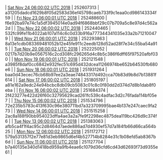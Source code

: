 | [Sat Nov 24 06:00:02 UTC 2018](https://transfer.sh/eysUm/dashninja-dbdump-20181124070002.tar.bz2) | 252607313 | a31205dadcd1629b8f05d2583d36ef45798caeb733f9c1eaa0cd986143334f59 | 
| [Fri Nov 23 06:00:01 UTC 2018](https://transfer.sh/tbXEo/dashninja-dbdump-20181123070001.tar.bz2) | 252488600 | f6e92ba97e74c1a5df3945014e0ad94f6868bbf29c07b709a5c8e97d4c562a2d | 
| [Thu Nov 22 06:00:02 UTC 2018](https://transfer.sh/orA5W/dashninja-dbdump-20181122070002.tar.bz2) | 252440465 | 532fc99fe11b4022ab107a114c6c0d33b916a777344341035e33a2b712100479 | 
| [Wed Nov 21 06:00:01 UTC 2018](https://transfer.sh/uRq8B/dashninja-dbdump-20181121070001.tar.bz2) | 252293863 | 8a13e1cdb083369481052b12e45fe911c2eedb128d52ad28f7e34c55ba54a915 | 
| [Tue Nov 20 06:00:02 UTC 2018](https://transfer.sh/Ikk7E/dashninja-dbdump-20181120070002.tar.bz2) | 252225052 | 0217b7d20b9e0567516c2cd308fc296265d4c8b5c386f6dff65f97520afbf030 | 
| [Mon Nov 19 06:00:01 UTC 2018](https://transfer.sh/rMnVv/dashninja-dbdump-20181119070001.tar.bz2) | 252121548 | a3985f8daf0cc6842e932fec51c695d432dcea11266974be652b64530fb680e6 | 
| [Sun Nov 18 06:00:01 UTC 2018](https://transfer.sh/EtFB1/dashninja-dbdump-20181118070001.tar.bz2) | 251931264 | baa0d43ecec76cb68b97ee2a3eae74843317d492cca70b83d9b8d7b13881f614 | 
| [Sat Nov 17 06:00:02 UTC 2018](https://transfer.sh/eTL5o/dashninja-dbdump-20181117070002.tar.bz2) | 251805197 | a81e162a9edc24e94bcbc8db09cb5083c01c8c0f80dd2d374d7d8b1dab8f0eba | 
| [Fri Nov 16 06:00:02 UTC 2018](https://transfer.sh/GF5Z/dashninja-dbdump-20181116070002.tar.bz2) | 251684374 | 2f423277e422d26f60c32795629cad261fc539c4adfac3d2c76fada114bf05e7 | 
| [Thu Nov 15 06:00:02 UTC 2018](https://transfer.sh/EsIvu/dashninja-dbdump-20181115070002.tar.bz2) | 251534796 | 72e235b5783c413f630c96e380711bd7a323709995bae4b137e247caec9fa273 | 
| [Wed Nov 14 06:00:01 UTC 2018](https://transfer.sh/K2Jmc/dashninja-dbdump-20181114070001.tar.bz2) | 251515258 | 2ac8a188f90bb954023dffa4ae3a2a7fe9f2298ec4875dea119bc426d9c374f6 | 
| [Tue Nov 13 06:00:02 UTC 2018](https://transfer.sh/7GH6w/dashninja-dbdump-20181113070002.tar.bz2) | 251383063 | afb5ca4f1f4ac95c2d8464d7aede886ad7d4930ef57d7a184fb66d66ca564b25 | 
| [Mon Nov 12 06:00:02 UTC 2018](https://transfer.sh/RwNwe/dashninja-dbdump-20181112070002.tar.bz2) | 251172712 | 579a531357f2e77e81d3eb9865d6ef4b527714b8284e31c1b08efd5ab8367b6d | 
| [Sun Nov 11 06:00:01 UTC 2018](https://transfer.sh/z3Ykq/dashninja-dbdump-20181111070001.tar.bz2) | 251127704 | b7a40135e340d1418bd959a9fb4eae6c1079d36cfd6cd43d62693f73d9355e61 | 
